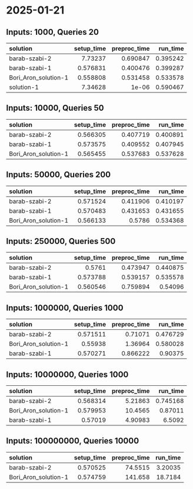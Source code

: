 # 2025-01-21

## Inputs: 1000, Queries 20

| solution             |   setup_time |   preproc_time |   run_time |
|:---------------------|-------------:|---------------:|-----------:|
| barab-szabi-2        |     7.73237  |       0.690847 |   0.395242 |
| barab-szabi-1        |     0.576831 |       0.400476 |   0.399287 |
| Bori_Aron_solution-1 |     0.558808 |       0.531458 |   0.533578 |
| solution-1           |     7.34628  |       1e-06    |   0.590467 |

## Inputs: 10000, Queries 50

| solution             |   setup_time |   preproc_time |   run_time |
|:---------------------|-------------:|---------------:|-----------:|
| barab-szabi-2        |     0.566305 |       0.407719 |   0.400891 |
| barab-szabi-1        |     0.573575 |       0.409552 |   0.407945 |
| Bori_Aron_solution-1 |     0.565455 |       0.537683 |   0.537628 |

## Inputs: 50000, Queries 200

| solution             |   setup_time |   preproc_time |   run_time |
|:---------------------|-------------:|---------------:|-----------:|
| barab-szabi-2        |     0.571524 |       0.411906 |   0.410197 |
| barab-szabi-1        |     0.570483 |       0.431653 |   0.431655 |
| Bori_Aron_solution-1 |     0.566133 |       0.5786   |   0.534368 |

## Inputs: 250000, Queries 500

| solution             |   setup_time |   preproc_time |   run_time |
|:---------------------|-------------:|---------------:|-----------:|
| barab-szabi-2        |     0.5761   |       0.473947 |   0.440875 |
| barab-szabi-1        |     0.573788 |       0.539157 |   0.535578 |
| Bori_Aron_solution-1 |     0.560546 |       0.759894 |   0.54096  |

## Inputs: 1000000, Queries 1000

| solution             |   setup_time |   preproc_time |   run_time |
|:---------------------|-------------:|---------------:|-----------:|
| barab-szabi-2        |     0.571511 |       0.71071  |   0.476729 |
| Bori_Aron_solution-1 |     0.55938  |       1.36964  |   0.580028 |
| barab-szabi-1        |     0.570271 |       0.866222 |   0.90375  |

## Inputs: 10000000, Queries 1000

| solution             |   setup_time |   preproc_time |   run_time |
|:---------------------|-------------:|---------------:|-----------:|
| barab-szabi-2        |     0.568314 |        5.21863 |   0.745168 |
| Bori_Aron_solution-1 |     0.579953 |       10.4565  |   0.87011  |
| barab-szabi-1        |     0.57019  |        4.90983 |   6.5092   |

## Inputs: 100000000, Queries 10000

| solution             |   setup_time |   preproc_time |   run_time |
|:---------------------|-------------:|---------------:|-----------:|
| barab-szabi-2        |     0.570525 |        74.5515 |    3.20035 |
| Bori_Aron_solution-1 |     0.574759 |       141.658  |   18.7184  |